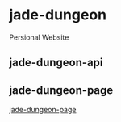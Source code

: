 jade-dungeon
=======================

Persional Website

jade-dungeon-api
-----------------------

jade-dungeon-page
-----------------------

[jade-dungeon-page](jade-dungeon-page/README.md)

